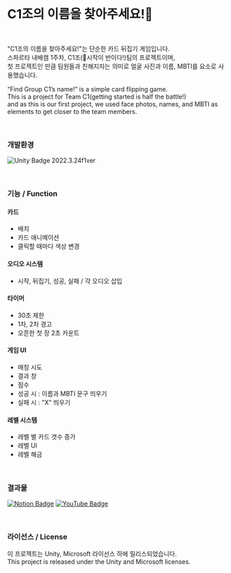<br/>

# C1조의 이름을 찾아주세요!👊

<br/>

"C1조의 이름을 찾아주세요!"는 단순한 카드 뒤집기 게임입니다.  
스파르타 내배캠 1주차, C1조(👊시작이 반이다!)팀의 프로젝트이며,   
첫 프로젝트인 만큼 팀원들과 친해지자는 의미로 얼굴 사진과 이름, MBTI를 요소로 사용했습니다.  

“Find Group C1’s name!” is a simple card flipping game.  
This is a project for Team C1(getting started is half the battle!)  
and as this is our first project, we used face photos, names, and MBTI as elements to get closer to the team members.

<br/>

### 개발환경
![Unity Badge](https://img.shields.io/badge/unity-000000?style=flat&logo=unity&logoColor=white) 2022.3.24f1ver

<br/>

### 기능 / Function
#### 카드
- 배치
- 카드 애니메이션
- 클릭할 때마다 색상 변경
#### 오디오 시스템
- 시작, 뒤집기, 성공, 실패 / 각 오디오 삽입
#### 타이머
- 30초 제한
- 1차, 2차 경고
- 오픈한 첫 장 2초 카운트
#### 게임 UI
- 매칭 시도
- 결과 창
- 점수
- 성공 시 : 이름과 MBTI 문구 띄우기
- 실패 시 : "X" 띄우기
#### 레벨 시스템
- 레벨 별 카드 갯수 증가
- 레벨 UI
- 레벨 해금


<br/>

### 결과물
[![Notion Badge](https://img.shields.io/badge/Notion-000000?style=for-the-badge&logo=notion&logoColor=white)](https://www.notion.so/teamsparta/1-_-e5388cc51a934ff8aef6231504fb8918)
[![YouTube Badge](https://img.shields.io/badge/YouTube-red?style=for-the-badge&logo=youtube&logoColor=white)](https://www.youtube.com/watch?v=HI60LFy06dk)

<br/>

### 라이선스 / License
이 프로젝트는 Unity, Microsoft 라이선스 하에 릴리스되었습니다.  
This project is released under the Unity and Microsoft licenses.
